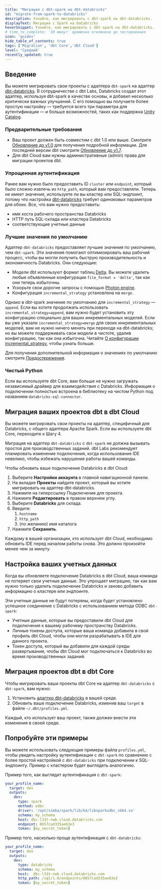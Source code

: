 ```yaml
---
title: "Миграция с dbt-spark на dbt-databricks"
id: "migrate-from-spark-to-databricks"
description: Узнайте, как мигрировать с dbt-spark на dbt-databricks.
displayText: Миграция с Spark на Databricks
hoverSnippet: Узнайте, как мигрировать с dbt-spark на dbt-databricks.
# time_to_complete: '30 минут' временно отключено до тестирования
icon: 'guides'
hide_table_of_contents: true
tags: ['Migration', 'dbt Core','dbt Cloud']
level: 'Средний'
recently_updated: true
---
```


<div style={{maxWidth: '900px'}}>

## Введение

Вы можете мигрировать свои проекты с адаптера `dbt-spark` на адаптер [dbt-databricks](https://github.com/databricks/dbt-databricks). В сотрудничестве с dbt Labs, Databricks создал этот адаптер, используя dbt-spark в качестве основы, и добавил несколько критически важных улучшений. С его помощью вы получаете более простую настройку — требуется всего три параметра для аутентификации — и больше возможностей, таких как поддержка [Unity Catalog](https://www.databricks.com/product/unity-catalog).

### Предварительные требования

- Ваш проект должен быть совместим с dbt 1.0 или выше. Смотрите [Обновление до v1.0](/docs/dbt-versions/core-upgrade/Older%20versions/upgrading-to-v1.0) для получения подробной информации. Для последней версии dbt смотрите [Обновление до v1.7](/docs/dbt-versions/core-upgrade/upgrading-to-v1.7).
- Для dbt Cloud вам нужны административные (admin) права для миграции проектов dbt.

### Упрощенная аутентификация

Ранее вам нужно было предоставить ID `cluster` или `endpoint`, который было сложно извлечь из `http_path`, который вам предоставляли. Теперь не имеет значения, используете ли вы кластер или SQL-эндпоинт, потому что настройка [dbt-databricks](/docs/core/connect-data-platform/databricks-setup) требует _одинаковых_ параметров для обоих. Все, что вам нужно предоставить:
- имя хоста рабочего пространства Databricks
- HTTP путь SQL-склада или кластера Databricks
- соответствующие учетные данные

### Лучшие значения по умолчанию

Адаптер `dbt-databricks` предоставляет лучшие значения по умолчанию, чем `dbt-spark`. Эти значения помогают оптимизировать ваш рабочий процесс, чтобы вы могли получить быструю производительность и экономичность Databricks. Они следующие:

- Модели dbt используют формат таблиц [Delta](https://docs.databricks.com/delta/index.html). Вы можете удалить любые объявленные конфигурации `file_format = 'delta'`, так как они теперь избыточны.
- Ускорьте свои дорогие запросы с помощью [Photon engine](https://docs.databricks.com/runtime/photon.html).
- Конфигурация `incremental_strategy` установлена на `merge`.

Однако в dbt-spark значение по умолчанию для `incremental_strategy` — `append`. Если вы хотите продолжать использовать `incremental_strategy=append`, вам нужно будет установить эту конфигурацию специально для ваших инкрементальных моделей. Если вы уже указали `incremental_strategy=merge` для своих инкрементальных моделей, вам не нужно ничего менять при переходе на dbt-databricks; но вы можете поддерживать свои модели в чистоте, удалив конфигурацию, так как она избыточна. Читайте [О конфигурации incremental_strategy](/docs/build/incremental-strategy), чтобы узнать больше.

Для получения дополнительной информации о значениях по умолчанию смотрите [Предостережения](/docs/core/connect-data-platform/databricks-setup#caveats).

### Чистый Python

Если вы используете dbt Core, вам больше не нужно загружать независимый драйвер для взаимодействия с Databricks. Информация о подключении полностью встроена в библиотеку на чистом Python под названием `databricks-sql-connector`.


## Миграция ваших проектов dbt в dbt Cloud

Вы можете мигрировать свои проекты на адаптер, специфичный для Databricks, с общего адаптера Apache Spark. Если вы используете dbt Core, переходите к Шагу 4.

Миграция на адаптер `dbt-databricks` с `dbt-spark` не должна вызывать простоя для производственных заданий. dbt Labs рекомендует планировать изменение подключения, когда использование IDE невелико, чтобы избежать нарушения работы вашей команды.

Чтобы обновить ваше подключение Databricks в dbt Cloud:

1. Выберите **Настройки аккаунта** в главной навигационной панели.
2. На вкладке **Проекты** найдите проект, который вы хотите мигрировать на адаптер dbt-databricks.
3. Нажмите на гиперссылку Подключение для проекта.
4. Нажмите **Редактировать** в правом верхнем углу.
5. Выберите **Databricks** для склада.
6. Введите:
    1. `hostname`
    2. `http_path`
    3. (по желанию) имя каталога
7. Нажмите **Сохранить**.

Каждому в вашей организации, кто использует dbt Cloud, необходимо обновить IDE перед началом работы снова. Это должно произойти менее чем за минуту.

## Настройка ваших учетных данных

Когда вы обновляете подключение Databricks в dbt Cloud, ваша команда не потеряет свои учетные данные. Это упрощает миграцию, так как вам нужно только удалить подключение Databricks и заново добавить информацию о кластере или эндпоинте.

Эти учетные данные не будут потеряны, когда будет установлено успешное соединение с Databricks с использованием метода ODBC `dbt-spark`:

- Учетные данные, которые вы предоставили dbt Cloud для подключения к вашему рабочему пространству Databricks.
- Личные токены доступа, которые ваша команда добавила в свой профиль dbt Cloud, чтобы они могли разрабатывать в IDE для данного проекта.
- Токен доступа, который вы добавили для каждой среды развертывания, чтобы dbt Cloud мог подключаться к Databricks во время производственных заданий.

## Миграция проектов dbt в dbt Core

Чтобы мигрировать ваши проекты dbt Core на адаптер `dbt-databricks` с `dbt-spark`, вам нужно:
1. Установить [адаптер dbt-databricks](https://github.com/databricks/dbt-databricks) в вашей среде.
1. Обновить ваше подключение Databricks, изменив ваш `target` в файле `~/.dbt/profiles.yml`.

Каждый, кто использует ваш проект, также должен внести эти изменения в своей среде.


## Попробуйте эти примеры

Вы можете использовать следующие примеры файла `profiles.yml`, чтобы увидеть настройку аутентификации с `dbt-spark` по сравнению с более простой настройкой с `dbt-databricks` при подключении к SQL-эндпоинту. Пример с кластером будет выглядеть аналогично.


Пример того, как выглядит аутентификация с `dbt-spark`:

<File name='~/.dbt/profiles.yml'>

```yaml
your_profile_name:
  target: dev
  outputs:
    dev:
      type: spark
      method: odbc
      driver: '/opt/simba/spark/lib/64/libsparkodbc_sb64.so'
      schema: my_schema
      host: dbc-l33t-nwb.cloud.databricks.com
      endpoint: 8657cad335ae63e3
      token: [my_secret_token]

```

</File>

Пример того, насколько проще аутентификация с `dbt-databricks`:

<File name='~/.dbt/profiles.yml'>

```yaml
your_profile_name:
  target: dev
  outputs:
    dev:
      type: databricks
      schema: my_schema
      host:  dbc-l33t-nwb.cloud.databricks.com
      http_path: /sql/1.0/endpoints/8657cad335ae63e3
      token: [my_secret_token]
```

</File>

</div>